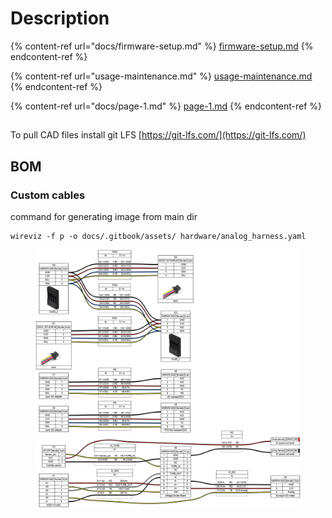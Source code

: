 # Description

{% content-ref url="docs/firmware-setup.md" %}
[firmware-setup.md](docs/firmware-setup.md)
{% endcontent-ref %}

{% content-ref url="usage-maintenance.md" %}
[usage-maintenance.md](usage-maintenance.md)
{% endcontent-ref %}

{% content-ref url="docs/page-1.md" %}
[page-1.md](docs/page-1.md)
{% endcontent-ref %}



##

To pull CAD files install git LFS [https://git-lfs.com/](https://git-lfs.com/)

## BOM

### Custom cables

command for generating image from main dir

```
wireviz -f p -o docs/.gitbook/assets/ hardware/analog_harness.yaml
```

<figure><img src="docs/.gitbook/assets/analog_harness.png" alt=""><figcaption></figcaption></figure>

